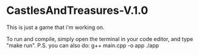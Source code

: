 # CastlesAndTreasures-V.1.0
This is just a game that i'm working on.

To run and compile, simply open the terminal in your code editor, and type "make run".
P.S. you can also do:
g++ main.cpp -o app
./app
